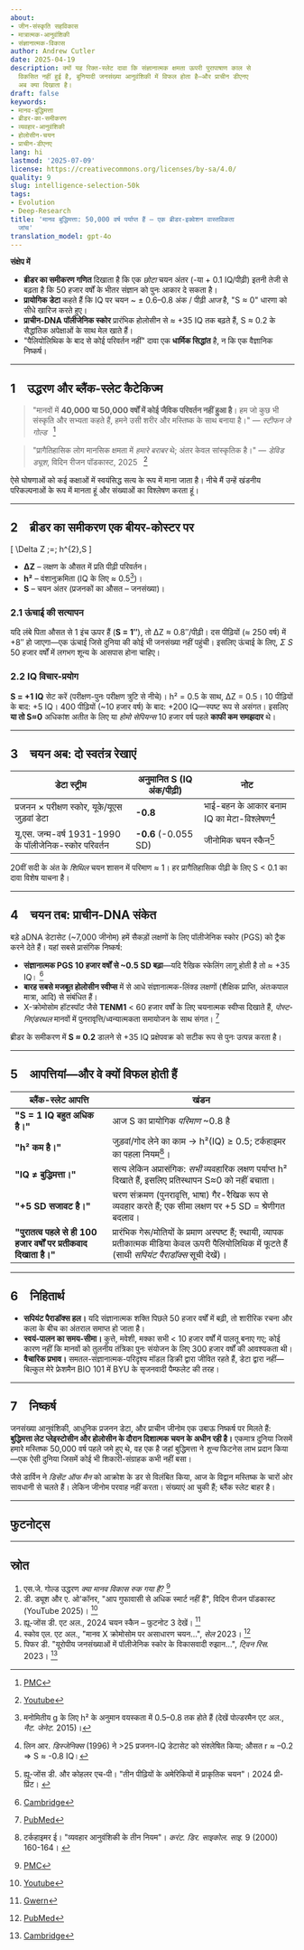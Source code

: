 ```yaml
---
about:
- जीन-संस्कृति सहविकास
- मात्रात्मक-आनुवंशिकी
- संज्ञानात्मक-विकास
author: Andrew Cutler
date: 2025-04-19
description: क्यों यह रिक्त-स्लेट दावा कि संज्ञानात्मक क्षमता ऊपरी पुरापाषाण काल से
  विकसित नहीं हुई है, बुनियादी जनसंख्या आनुवंशिकी में विफल होता है—और प्राचीन डीएनए
  अब क्या दिखाता है।
draft: false
keywords:
- मानव-बुद्धिमत्ता
- ब्रीडर-का-समीकरण
- व्यवहार-आनुवंशिकी
- होलोसीन-चयन
- प्राचीन-डीएनए
lang: hi
lastmod: '2025-07-09'
license: https://creativecommons.org/licenses/by-sa/4.0/
quality: 9
slug: intelligence-selection-50k
tags:
- Evolution
- Deep-Research
title: 'मानव बुद्धिमत्ता: 50,000 वर्ष पर्याप्त हैं — एक ब्रीडर-इक्वेशन वास्तविकता
  जांच'
translation_model: gpt-4o
---
```


**संक्षेप में**

- **ब्रीडर का समीकरण गणित** दिखाता है कि एक *छोटा* चयन अंतर (-या + 0.1 IQ/पीढ़ी) इतनी तेजी से बढ़ता है कि 50 हजार वर्षों के भीतर संज्ञान को पुनः आकार दे सकता है।
- **प्रायोगिक डेटा** कहते हैं कि IQ पर चयन ~ ± 0.6–0.8 अंक / पीढ़ी *आज* है, "S ≈ 0" धारणा को सीधे खारिज करते हुए।
- **प्राचीन-DNA पॉलीजेनिक स्कोर** प्रारंभिक होलोसीन से ≈ +35 IQ तक बढ़ते हैं, S ≈ 0.2 के सैद्धांतिक अपेक्षाओं के साथ मेल खाते हैं।
- "पैलियोलिथिक के बाद से कोई परिवर्तन नहीं" दावा एक **धार्मिक सिद्धांत** है, न कि एक वैज्ञानिक निष्कर्ष।

---

## 1 उद्धरण और ब्लैंक-स्लेट कैटेकिज्म

> "मानवों में **40,000 या 50,000 वर्षों में कोई जैविक परिवर्तन नहीं हुआ है**। हम जो कुछ भी संस्कृति और सभ्यता कहते हैं, हमने उसी शरीर और मस्तिष्क के साथ बनाया है।" — *स्टीफन जे गोल्ड*  [^oai1]

> "प्रागैतिहासिक लोग मानसिक क्षमता में *हमारे बराबर* थे; अंतर केवल सांस्कृतिक है।" — *डेविड ड्यूश*, विदिन रीजन पॉडकास्ट, 2025  [^oai2]

ऐसे घोषणाओं को कई कक्षाओं में स्वयंसिद्ध सत्य के रूप में माना जाता है। नीचे मैं उन्हें खंडनीय परिकल्पनाओं के रूप में मानता हूं और संख्याओं का विश्लेषण करता हूं।

---

## 2 ब्रीडर का समीकरण एक बीयर-कोस्टर पर

\[
\Delta Z \;=\; h^{2}\,S
\]

- **ΔZ** – लक्षण के औसत में प्रति पीढ़ी परिवर्तन।
- **h²** – वंशानुक्रमिता (IQ के लिए ≈ 0.5[^1])।
- **S** – चयन अंतर (प्रजनकों का औसत – जनसंख्या)।

### 2.1 ऊंचाई की सत्यापन
यदि लंबे पिता औसत से 1 इंच ऊपर हैं (**S = 1″**), तो ΔZ ≈ 0.8″/पीढ़ी। दस पीढ़ियों (≈ 250 वर्ष) में +8″ हो जाएगा—एक ऊंचाई जिसे दुनिया की कोई भी जनसंख्या नहीं पहुंची। इसलिए ऊंचाई के लिए, *Σ S* 50 हजार वर्षों में लगभग शून्य के आसपास होना चाहिए।

### 2.2 IQ विचार-प्रयोग
**S = +1 IQ** सेट करें (परीक्षण-पुनः परीक्षण त्रुटि से नीचे)। h² = 0.5 के साथ, ΔZ = 0.5। 10 पीढ़ियों के बाद: +5 IQ। 400 पीढ़ियों (~10 हजार वर्ष) के बाद: +200 IQ—स्पष्ट रूप से असंगत। इसलिए **या तो S≈0** अधिकांश अतीत के लिए या *होमो सेपियन्स* 10 हजार वर्ष पहले **काफी कम समझदार** थे।

---

## 3 चयन अब: दो स्वतंत्र रेखाएं

| डेटा स्ट्रीम | अनुमानित S (IQ अंक/पीढ़ी) | नोट |
|-------------|--------------------------|------|
| प्रजनन × परीक्षण स्कोर, यूके/यूएस जुड़वां डेटा | **-0.8** | भाई-बहन के आकार बनाम IQ का मेटा-विश्लेषण[^2] |
| यू.एस. जन्म-वर्ष 1931-1990 के पॉलीजेनिक-स्कोर परिवर्तन | **-0.6** (-0.055 SD) | जीनोमिक चयन स्कैन[^3] |

20वीं सदी के अंत के *शिथिल* चयन शासन में परिमाण ≈ 1। हर प्रागैतिहासिक पीढ़ी के लिए S < 0.1 का दावा विशेष याचना है।

---

## 4 चयन तब: प्राचीन-DNA संकेत

बड़े aDNA डेटासेट (~7,000 जीनोम) हमें सैकड़ों लक्षणों के लिए पॉलीजेनिक स्कोर (PGS) को ट्रैक करने देते हैं। यहां सबसे प्रासंगिक निष्कर्ष:

* **संज्ञानात्मक PGS 10 हजार वर्षों से ~0.5 SD बढ़ा**—यदि रैखिक स्केलिंग लागू होती है तो ≈ +35 IQ। [^oai3]
* **बारह सबसे मजबूत होलोसीन स्वीप्स** में से आधे संज्ञानात्मक-लिंक्ड लक्षणों (शैक्षिक प्राप्ति, अंतःकपाल मात्रा, आदि) से संबंधित हैं।
* X-क्रोमोसोम हॉटस्पॉट जैसे **TENM1** < 60 हजार वर्षों के लिए चयनात्मक स्वीप्स दिखाते हैं, *पोस्ट-निएंडरथल* मानवों में पुनरावृत्ति/ध्वन्यात्मकता समायोजन के साथ संगत। [^oai4]

ब्रीडर के समीकरण में **S ≈ 0.2** डालने से +35 IQ प्रक्षेपवक्र को सटीक रूप से पुनः उत्पन्न करता है।

---

## 5 आपत्तियां—और वे क्यों विफल होती हैं

| ब्लैंक-स्लेट आपत्ति | खंडन |
|-----------------------|----------|
| **"S = 1 IQ बहुत अधिक है।"** | आज S का प्रायोगिक *परिमाण* ~0.8 है | ऊपर §3 देखें। यहां तक कि S = 0.1 का मतलब 10 हजार वर्ष पहले बेतुका −100 IQ है। |
| **"h² कम है।"** | जुड़वां/गोद लेने का काम → h²(IQ) ≥ 0.5; टर्कहाइमर का पहला नियम[^4]। |
| **"IQ ≠ बुद्धिमत्ता।"** | सत्य लेकिन अप्रासंगिक: *सभी* व्यवहारिक लक्षण पर्याप्त h² दिखाते हैं, इसलिए प्रतिस्थापन S≈0 को नहीं बचाता। |
| **"+5 SD सजावट है।"** | चरण संक्रमण (पुनरावृत्ति, भाषा) गैर-रैखिक रूप से व्यवहार करते हैं; एक सीमा लक्षण पर +5 SD = श्रेणीगत बदलाव। |
| **"पुरातत्व पहले से ही 100 हजार वर्षों पर प्रतीकवाद दिखाता है।"** | प्रारंभिक गेरू/मोतियों के प्रमाण अस्पष्ट हैं; स्थायी, व्यापक प्रतीकात्मक मीडिया केवल ऊपरी पैलियोलिथिक में फूटते हैं (साथी *सपियंट पैराडॉक्स* सूची देखें)। |

---

## 6 निहितार्थ

* **सपियंट पैराडॉक्स हल।** यदि संज्ञानात्मक शक्ति पिछले 50 हजार वर्षों में बढ़ी, तो शारीरिक रचना और कला के बीच का अंतराल समाप्त हो जाता है।
* **स्वयं-पालन का समय-सीमा।** कुत्ते, मवेशी, मक्का सभी < 10 हजार वर्षों में पालतू बनाए गए; कोई कारण नहीं कि मानवों को तुलनीय तंत्रिका पुनः संयोजन के लिए 300 हजार वर्षों की आवश्यकता थी।
* **वैचारिक प्रभाव।** समतल-संज्ञानात्मक-परिदृश्य मॉडल डिक्री द्वारा जीवित रहते हैं, डेटा द्वारा नहीं—बिल्कुल मेरे फ्रेशमैन BIO 101 में BYU के सृजनवादी पैम्फलेट की तरह।

---

## 7 निष्कर्ष

जनसंख्या आनुवंशिकी, आधुनिक प्रजनन डेटा, और प्राचीन जीनोम एक उबाऊ निष्कर्ष पर मिलते हैं: **बुद्धिमत्ता लेट प्लेइस्टोसीन और होलोसीन के दौरान दिशात्मक चयन के अधीन रही है।** एकमात्र दुनिया जिसमें हमारे मस्तिष्क 50,000 वर्ष पहले जमे हुए थे, वह एक है जहां बुद्धिमत्ता ने *शून्य* फिटनेस लाभ प्रदान किया—एक ऐसी दुनिया जिसमें कोई भी शिकारी-संग्राहक कभी नहीं बसा।

जैसे डार्विन ने *डिसेंट ऑफ मैन* को आक्रोश के डर से विलंबित किया, आज के विद्वान मस्तिष्क के चारों ओर सावधानी से चलते हैं। लेकिन जीनोम परवाह नहीं करता। संख्याएं आ चुकी हैं; ब्लैंक स्लेट बाहर है।

---

## फुटनोट्स

[^oai1]: [PMC](https://pmc.ncbi.nlm.nih.gov/articles/PMC3721656/)
[^oai2]: [Youtube](https://www.youtube.com/watch?v=rpP9sqbQzjs)
[^oai3]: [Cambridge](https://www.cambridge.org/core/journals/twin-research-and-human-genetics/article/evolutionary-trends-of-polygenic-scores-in-european-populations-from-the-paleolithic-to-modern-times/E76E2C78FFC3DA9BDEB0BC8E37D9273D)
[^oai4]: [PubMed](https://pubmed.ncbi.nlm.nih.gov/36950386/)
[^oai5]: [Gwern](https://gwern.net/doc/genetics/selection/natural/human/dysgenics/2024-hughjones.pdf)
[^oai6]: [Journals](https://journals.sagepub.com/doi/abs/10.1111/1467-8721.00084)
[^1]: मनोमितीय g के लिए h² के अनुमान वयस्कता में 0.5–0.8 तक होते हैं (देखें पोल्डरमैन एट अल., *नैट. जेनेट.* 2015)।
[^2]: लिन आर. *डिस्जेनिक्स* (1996) ने >25 प्रजनन-IQ डेटासेट को संश्लेषित किया; औसत r ≈ –0.2 ⇒ S ≈ -0.8 IQ।
[^3]: ह्यू-जोंस डी. और कोहलर एच-पी। "तीन पीढ़ियों के अमेरिकियों में प्राकृतिक चयन"। 2024 प्री-प्रिंट। [^oai5]
[^4]: टर्कहाइमर ई। "व्यवहार आनुवंशिकी के तीन नियम"। *करंट. डिर. साइकोल. साइ.* 9 (2000) 160-164। [^oai6]

---

## स्रोत

1. एस.जे. गोल्ड उद्धरण *क्या मानव विकास रुक गया है?* [^oai1]
2. डी. ड्यूश और ए. ओ'कॉनर, "आप गुफावासी से अधिक स्मार्ट नहीं हैं", विदिन रीजन पॉडकास्ट (YouTube 2025)। [^oai2]
3. ह्यू-जोंस डी. एट अल., 2024 चयन स्कैन – फुटनोट 3 देखें। [^oai5]
4. स्कोव एल. एट अल., "मानव X क्रोमोसोम पर असाधारण चयन…", *सेल* 2023। [^oai4]
5. पिफर डी. "यूरोपीय जनसंख्याओं में पॉलीजेनिक स्कोर के विकासवादी रुझान…", *ट्विन रिस.* 2023। [^oai3]